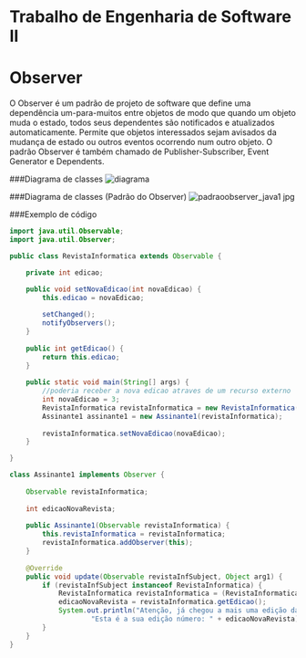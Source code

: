 # Trabalho de Engenharia de Software II
# Observer
O Observer é um padrão de projeto de software que define uma dependência um-para-muitos entre objetos de modo que quando um objeto muda o estado, todos seus dependentes são notificados e atualizados automaticamente. Permite que objetos interessados sejam avisados da mudança de estado ou outros eventos ocorrendo num outro objeto. O padrão Observer é também chamado de Publisher-Subscriber, Event Generator e Dependents.


###Diagrama de classes
![diagrama](https://cloud.githubusercontent.com/assets/22509030/19501819/395104a8-9587-11e6-89d5-54ec0a9b7ccc.png)

###Diagrama de classes (Padrão do Observer)
  ![padraoobserver_java1 jpg](https://cloud.githubusercontent.com/assets/22509030/19502919/c26e3a6a-958e-11e6-8f33-9777c2b6375b.png)

###Exemplo de código
```java
import java.util.Observable;
import java.util.Observer;

public class RevistaInformatica extends Observable {

	private int edicao;

	public void setNovaEdicao(int novaEdicao) {
		this.edicao = novaEdicao;
		
		setChanged();
		notifyObservers();
	}
	
	public int getEdicao() {
		return this.edicao;
	}
	
	public static void main(String[] args) {
		//poderia receber a nova edicao atraves de um recurso externo
		int novaEdicao = 3;
		RevistaInformatica revistaInformatica = new RevistaInformatica();		
		Assinante1 assinante1 = new Assinante1(revistaInformatica);
		
		revistaInformatica.setNovaEdicao(novaEdicao);
	}

}

class Assinante1 implements Observer {
	
	Observable revistaInformatica;
	
	int edicaoNovaRevista;
	
	public Assinante1(Observable revistaInformatica) {
		this.revistaInformatica = revistaInformatica;
		revistaInformatica.addObserver(this);
	}
	
	@Override
	public void update(Observable revistaInfSubject, Object arg1) {
		if (revistaInfSubject instanceof RevistaInformatica) {
			RevistaInformatica revistaInformatica = (RevistaInformatica) revistaInfSubject;
			edicaoNovaRevista = revistaInformatica.getEdicao();
			System.out.println("Atenção, já chegou a mais uma edição da Revista Informatica. " +
					"Esta é a sua edição número: " + edicaoNovaRevista);
		}
	}	
}
``` 
